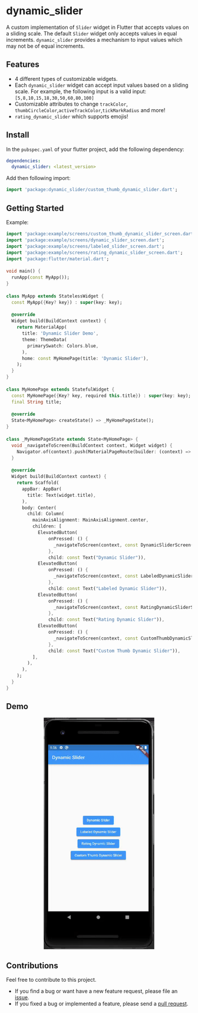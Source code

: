 <!-- 
This README describes the package. If you publish this package to pub.dev,
this README's contents appear on the landing page for your package.

For information about how to write a good package README, see the guide for
[writing package pages](https://dart.dev/guides/libraries/writing-package-pages). 

For general information about developing packages, see the Dart guide for
[creating packages](https://dart.dev/guides/libraries/create-library-packages)
and the Flutter guide for
[developing packages and plugins](https://flutter.dev/developing-packages). 
-->

# dynamic_slider

A custom implementation of ``Slider`` widget in Flutter that accepts values on a sliding scale. The default ``Slider`` widget only accepts values in equal increments.
``dynamic_slider`` provides a mechanism to input values which may not be of equal increments.

## Features
* 4 different types of customizable widgets.
* Each ``dynamic_slider`` widget can accept input values based on a sliding scale. For example, the following input is a valid input: ``[5,8,10,15,18,30,50,60,80,100]``
* Customizable attributes to change ``trackColor``, ``thumbCircleColor``,``activeTrackColor``,``tickMarkRadius`` and more!
* ``rating_dynamic_slider`` which supports emojis!

## Install

In the ``pubspec.yaml`` of your flutter project, add the following dependency:

```yaml
dependencies:
  dynamic_slider: <latest_version>
```

Add then following import:

```dart
import 'package:dynamic_slider/custom_thumb_dynamic_slider.dart';
```

## Getting Started

Example:

```dart
import 'package:example/screens/custom_thumb_dynamic_slider_screen.dart';
import 'package:example/screens/dynamic_slider_screen.dart';
import 'package:example/screens/labeled_slider_screen.dart';
import 'package:example/screens/rating_dynamic_slider_screen.dart';
import 'package:flutter/material.dart';

void main() {
  runApp(const MyApp());
}

class MyApp extends StatelessWidget {
  const MyApp({Key? key}) : super(key: key);

  @override
  Widget build(BuildContext context) {
    return MaterialApp(
      title: 'Dynamic Slider Demo',
      theme: ThemeData(
        primarySwatch: Colors.blue,
      ),
      home: const MyHomePage(title: 'Dynamic Slider'),
    );
  }
}

class MyHomePage extends StatefulWidget {
  const MyHomePage({Key? key, required this.title}) : super(key: key);
  final String title;

  @override
  State<MyHomePage> createState() => _MyHomePageState();
}

class _MyHomePageState extends State<MyHomePage> {
  void _navigateToScreen(BuildContext context, Widget widget) {
    Navigator.of(context).push(MaterialPageRoute(builder: (context) => widget));
  }

  @override
  Widget build(BuildContext context) {
    return Scaffold(
      appBar: AppBar(
        title: Text(widget.title),
      ),
      body: Center(
        child: Column(
          mainAxisAlignment: MainAxisAlignment.center,
          children: [
            ElevatedButton(
                onPressed: () {
                  _navigateToScreen(context, const DynamicSliderScreen());
                },
                child: const Text("Dynamic Slider")),
            ElevatedButton(
                onPressed: () {
                  _navigateToScreen(context, const LabeledDynamicSliderScreen());
                },
                child: const Text("Labeled Dynamic Slider")),
            ElevatedButton(
                onPressed: () {
                  _navigateToScreen(context, const RatingDynamicSliderScreen());
                },
                child: const Text("Rating Dynamic Slider")),
            ElevatedButton(
                onPressed: () {
                  _navigateToScreen(context, const CustomThumbDynamicSliderScreen());
                },
                child: const Text("Custom Thumb Dynamic Slider")),
          ],
        ),
      ),
    );
  }
}

```

## Demo
<p align="center">
<img src="https://github.com/oaktreeapps/dynamic-slider/blob/main/assets/demo.gif" width="300"/>
</p>


## Contributions

Feel free to contribute to this project.

* If you find a bug or want have a new feature request, please file an [issue][issue].
* If you fixed a bug or implemented a feature, please send a [pull request][pr].


<!-- Links -->
[issue]: https://github.com/oaktreeapps/dynamic-slider/issues
[pr]: https://github.com/oaktreeapps/dynamic-slider/pulls
